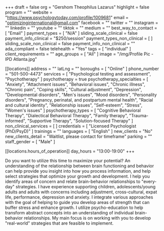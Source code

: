 +++
draft = false
org = "Gershom Theophilus Lazarus"
highlight = false
program = ""
website = "https://www.psychologytoday.com/profile/1009681"
email = "optimizinginternational@gmail.com"
facebook = ""
twitter = ""
instagram = ""
linkedin = ""
youtube = ""
tiktok = ""
medium = ""
best_way_to_contact = [ "Email" ]
payment_types = [ "N/A" ]
sliding_scale_clinical = false
payment_info_clinical = "$250/session"
payment_types_non_clinical = [ ]
sliding_scale_non_clinical = false
payment_info_non_clinical = ""
ada_compliant = false
telehealth = "Yes"
tags = [ "individual" ]
client_requirements = ""
age_groups = [ "All" ]
image = "/img/Profile Pic  - IPD Atlanta.jpg"

[[locations]]
address = ""
latLng = ""
boroughs = [ "Online" ]
phone_number = "501-500-4473"
services = [ "Psychological testing and assessment", "Psychotherapy" ]
psychotherapy = true
psychotherapy_specialties = [
  "Anxiety",
  "Attachment issues",
  "Behavioral issues",
  "Chronic illness",
  "Chronic pain",
  "Coping skills",
  "Cultural adjustment",
  "Depression",
  "Developmental disorders",
  "Men's issues",
  "Mood disorders",
  "Personality disorders",
  "Pregnancy, perinatal, and postpartum mental health",
  "Racial and cultural identity",
  "Relationship issues",
  "Self-esteem",
  "Stress",
  "Women's issues"
]
psychotherapy_types = [
  "Cognitive Behavioral Therapy",
  "Dialectical Behavioral Therapy",
  "Family therapy",
  "Trauma-informed",
  "Supportive Therapy",
  "Solution-focused Therapy"
]
non_clinical_services = [ ]
credentials = [ "Licensed Psychologist (PhD/PsyD)" ]
trainings = ""
languages = [ "English" ]
new_clients = "No"
new_clients_detail = "Waitlist, please contact for timeframe"
parking = ""
staff_gender = [ "Male" ]

  [[locations.hours_of_operation]]
  day_hours = "13:00-19:00"
+++


Do you want to utilize this time to maximize your potential? An understanding of the relationship between brain functioning and behavior can help provide you insight into how you process information, and help select strategies that optimize your growth and development. I help you identify areas of concern and relate brain-behavior relationships to "every-day" strategies. I have experience supporting children, adolescents/young adults and adults with concerns including adjustment, cross-cultural, expat life, performance, depression and anxiety. I integrate various approaches with the goal of helping to guide you develop areas of strength that can buffer stress and enhance growth. I utilize psycho-education to help transform abstract concepts into an understanding of individual brain-behavior relationships. My main focus is on working with you to develop "real-world" strategies that are feasible to implement.

